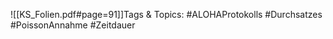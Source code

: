 
![[KS_Folien.pdf#page=91]]Tags & Topics:
   #ALOHAProtokolls
   #Durchsatzes
   #PoissonAnnahme
   #Zeitdauer